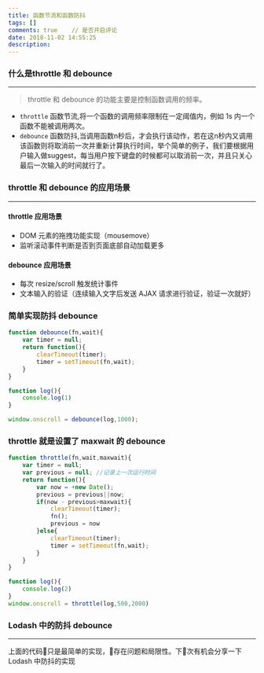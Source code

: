 ```yaml
---
title: 函数节流和函数防抖
tags: []
comments: true    // 是否开启评论
date: 2018-11-02 14:55:25
description:
---
```



### 什么是throttle 和 debounce
---
> throttle 和 debounce 的功能主要是控制函数调用的频率。

- `throttle` 函数节流,将一个函数的调用频率限制在一定阈值内，例如 1s 内一个函数不能被调用两次。
- `debounce` 函数防抖,当调用函数n秒后，才会执行该动作，若在这n秒内又调用该函数则将取消前一次并重新计算执行时间，举个简单的例子，我们要根据用户输入做suggest，每当用户按下键盘的时候都可以取消前一次，并且只关心最后一次输入的时间就行了。

### throttle 和 debounce 的应用场景
---

#### throttle 应用场景
- DOM 元素的拖拽功能实现（mousemove）
- 监听滚动事件判断是否到页面底部自动加载更多

#### debounce 应用场景
- 每次 resize/scroll 触发统计事件
- 文本输入的验证（连续输入文字后发送 AJAX 请求进行验证，验证一次就好）

### 简单实现防抖 debounce
```javascript
function debounce(fn,wait){
    var timer = null;
    return function(){
        clearTimeout(timer);
        timer = setTimeout(fn,wait);
    }
}

function log(){
    console.log(1)
}

window.onscroll = debounce(log,1000);
```

### throttle 就是设置了 maxwait 的 debounce 
```javascript
function throttle(fn,wait,maxwait){
    var timer = null;
    var previous = null; //记录上一次运行时间
    return function(){
        var now = +new Date();
        previous = previous||now;
        if(now - previous>maxwait){
            clearTimeout(timer);
            fn();
            previous = now
        }else{
            clearTimeout(timer);
            timer = setTimeout(fn,wait);
        }
    }
}

function log(){
    console.log(2)
}
window.onscroll = throttle(log,500,2000)
```

### Lodash 中的防抖 debounce
---
上面的代码只是最简单的实现，存在问题和局限性。下次有机会分享一下 Lodash 中防抖的实现